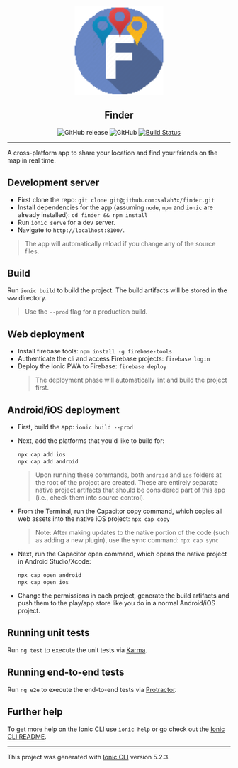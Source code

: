 <div align="center">
  <img src="./src/assets/icon/favicon.png" width="200" alt="Finder Logo" />
  <h2>Finder</h2>

![GitHub release](https://img.shields.io/github/release/salah3x/finder.svg?color=%23f441be)
![GitHub](https://img.shields.io/github/license/salah3x/finder.svg?color=%232196F3)
[![Build Status](https://travis-ci.org/salah3x/finder.svg?branch=master)](https://travis-ci.org/salah3x/finder)

</div>

---

A cross-platform app to share your location and find your friends on the map in real time.

## Development server

- First clone the repo: `git clone git@github.com:salah3x/finder.git`
- Install dependencies for the app (assuming `node`, `npm` and `ionic` are already installed): `cd finder && npm install`
- Run `ionic serve` for a dev server.
- Navigate to `http://localhost:8100/`.

> The app will automatically reload if you change any of the source files.

## Build

Run `ionic build` to build the project. The build artifacts will be stored in the `www` directory.

> Use the `--prod` flag for a production build.

## Web deployment

- Install firebase tools: `npm install -g firebase-tools`
- Authenticate the cli and access Firebase projects: `firebase login`
- Deploy the Ionic PWA to Firebase: `firebase deploy`
  > The deployment phase will automatically lint and build the project first.

## Android/iOS deployment

- First, build the app: `ionic build --prod`
- Next, add the platforms that you'd like to build for:
  ```
  npx cap add ios
  npx cap add android
  ```
  > Upon running these commands, both `android` and `ios` folders at the root of the project are created. These are entirely separate native project artifacts that should be considered part of this app (i.e., check them into source control).
- From the Terminal, run the Capacitor copy command, which copies all web assets into the native iOS project: `npx cap copy`

  > Note: After making updates to the native portion of the code (such as adding a new plugin), use the sync command: `npx cap sync`

- Next, run the Capacitor open command, which opens the native project in Android Studio/Xcode:
  ```
  npx cap open android
  npx cap open ios
  ```
- Change the permissions in each project, generate the build artifacts and push them to the play/app store like you do in a normal Android/iOS project.

## Running unit tests

Run `ng test` to execute the unit tests via [Karma](https://karma-runner.github.io).

## Running end-to-end tests

Run `ng e2e` to execute the end-to-end tests via [Protractor](http://www.protractortest.org/).

## Further help

To get more help on the Ionic CLI use `ionic help` or go check out the [Ionic CLI README](https://ionicframework.com/docs/cli).

<!-- To get started with firebase go to the [firebase console](https://console.firebase.google.com/) and create your first project. -->

<!-- To get more information about firebase cli use `firebase --help` or visit [the official docs](https://firebase.google.com/docs/cli/). -->

---

This project was generated with [Ionic CLI](https://github.com/ionic-team/ionic-cli) version 5.2.3.
